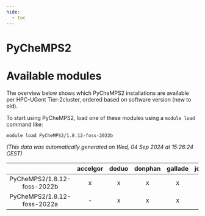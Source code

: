 ```yaml
---
hide:
  - toc
---
```


PyCheMPS2
=========

# Available modules


The overview below shows which PyCheMPS2 installations are available per HPC-UGent Tier-2cluster, ordered based on software version (new to old).

To start using PyCheMPS2, load one of these modules using a `module load` command like:

```shell
module load PyCheMPS2/1.8.12-foss-2022b
```

*(This data was automatically generated on Wed, 04 Sep 2024 at 15:26:24 CEST)*  

| |accelgor|doduo|donphan|gallade|joltik|shinx|skitty|
| :---: | :---: | :---: | :---: | :---: | :---: | :---: | :---: |
|PyCheMPS2/1.8.12-foss-2022b|x|x|x|x|x|-|x|
|PyCheMPS2/1.8.12-foss-2022a|-|x|x|x|x|-|x|
